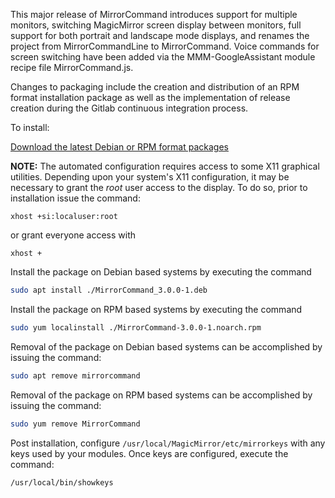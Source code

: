This major release of MirrorCommand introduces support for multiple monitors, switching MagicMirror screen display between monitors, full support for both portrait and landscape mode displays, and renames the project from MirrorCommandLine to MirrorCommand.  Voice commands for screen switching have been added via the MMM-GoogleAssistant module recipe file MirrorCommand.js.

Changes to packaging include the creation and distribution of an RPM format installation package as well as the implementation of release creation during the Gitlab continuous integration process.

To install:

[Download the latest Debian or RPM format packages](https://gitlab.com/doctorfree/MirrorCommand/-/releases)

**NOTE:** The automated configuration requires access to some X11 graphical utilities. Depending upon your system's X11 configuration, it may be necessary to grant the *root* user access to the display. To do so, prior to installation issue the command:

`xhost +si:localuser:root`

or grant everyone access with

`xhost +`

Install the package on Debian based systems by executing the command
```bash
sudo apt install ./MirrorCommand_3.0.0-1.deb
```

Install the package on RPM based systems by executing the command
```bash
sudo yum localinstall ./MirrorCommand-3.0.0-1.noarch.rpm
```

Removal of the package on Debian based systems can be accomplished by issuing the command:

```bash
sudo apt remove mirrorcommand
```

Removal of the package on RPM based systems can be accomplished by issuing the command:

```bash
sudo yum remove MirrorCommand
```

Post installation, configure `/usr/local/MagicMirror/etc/mirrorkeys` with any keys used by your modules. Once keys are configured, execute the command:

```bash
/usr/local/bin/showkeys
```

